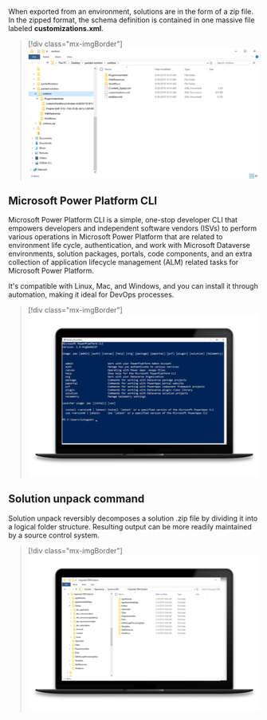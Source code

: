 When exported from an environment, solutions are in the form of a zip file. In the zipped format, the schema definition is contained in one massive file labeled **customizations.xml**.

> [!div class="mx-imgBorder"]
> [![Screenshot of the contoso folder structure.](../media/contoso.png)](../media/contoso.png#lightbox)

## Microsoft Power Platform CLI

Microsoft Power Platform CLI is a simple, one-stop developer CLI that empowers developers and independent software vendors (ISVs) to perform various operations in Microsoft Power Platform that are related to environment life cycle, authentication, and work with Microsoft Dataverse environments, solution packages, portals, code components, and an extra collection of application lifecycle management (ALM) related tasks for Microsoft Power Platform.

It's compatible with Linux, Mac, and Windows, and you can install it through automation, making it ideal for DevOps processes.

> [!div class="mx-imgBorder"]
> [![Screenshot of Microsoft Power Platform CLI in Microsoft PowerShell.](../media/powershell.png)](../media/powershell.png#lightbox)

## Solution unpack command

Solution unpack reversibly decomposes a solution .zip file by dividing it into a logical folder structure. Resulting output can be more readily maintained by a source control system.

> [!div class="mx-imgBorder"]
> [![Screenshot of the unpacked CRM solution.](../media/unpacked-solution.png)](../media/unpacked-solution.png#lightbox)
